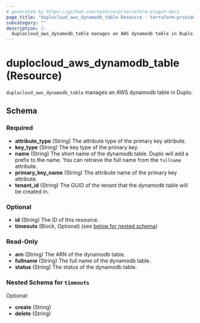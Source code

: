 ```yaml
---
# generated by https://github.com/hashicorp/terraform-plugin-docs
page_title: "duplocloud_aws_dynamodb_table Resource - terraform-provider-duplocloud"
subcategory: ""
description: |-
  duplocloud_aws_dynamodb_table manages an AWS dynamodb table in Duplo.
---
```


# duplocloud_aws_dynamodb_table (Resource)

`duplocloud_aws_dynamodb_table` manages an AWS dynamodb table in Duplo.



<!-- schema generated by tfplugindocs -->
## Schema

### Required

- **attribute_type** (String) The attribute type of the primary key attribute.
- **key_type** (String) The key type of the primary key.
- **name** (String) The short name of the dynamodb table.  Duplo will add a prefix to the name.  You can retrieve the full name from the `fullname` attribute.
- **primary_key_name** (String) The attribute name of the primary key attribute.
- **tenant_id** (String) The GUID of the tenant that the dynamodb table will be created in.

### Optional

- **id** (String) The ID of this resource.
- **timeouts** (Block, Optional) (see [below for nested schema](#nestedblock--timeouts))

### Read-Only

- **arn** (String) The ARN of the dynamodb table.
- **fullname** (String) The full name of the dynamodb table.
- **status** (String) The status of the dynamodb table.

<a id="nestedblock--timeouts"></a>
### Nested Schema for `timeouts`

Optional:

- **create** (String)
- **delete** (String)


